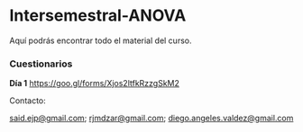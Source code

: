 # Intersemestral-ANOVA

Aquí podrás encontrar todo el material del curso.

### Cuestionarios

**Día 1**
https://goo.gl/forms/Xjos2ltfkRzzgSkM2

Contacto:

said.ejp@gmail.com; rjmdzar@gmail.com; diego.angeles.valdez@gmail.com
